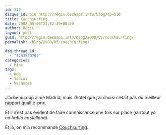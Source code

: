 ```yaml
---
id: 510
disqus_id: 510 http://regis.decamps.info/blog/?p=510
title: Couchsurfing
date: 2008-05-05T22:52:49+00:00
author: Régis
layout: post
guid: http://regis.decamps.info/blog/2008/05/couchsurfing/
permalink: /blog/2008/05/couchsurfing/

dsq_thread_id:
  - "1283539795"
categories:
  - Misc
tags:
  - Web
  - Social
  - Vacances
---
```

J’ai beaucoup aimé Madrid, mais l’hôtel que j’ai choisi n’était pas du meilleur rapport qualité-prix.

Et il n’est pas évident de faire connaissance une fois sur place (surtout _yo no hablo castellano_). 

Et là, on m’a recommandé [Couchsurfing](http://www.couchsurfing.com/people/WAKASEOO).
